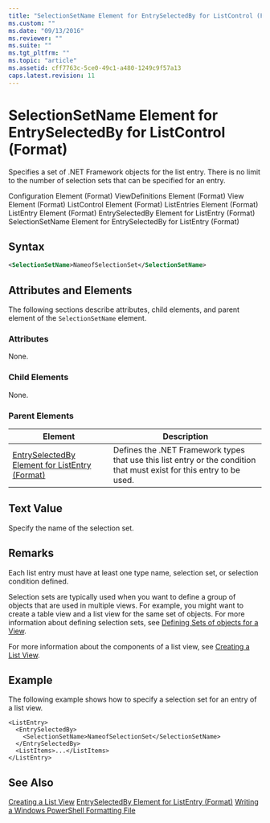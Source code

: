 ```yaml
---
title: "SelectionSetName Element for EntrySelectedBy for ListControl (Format) | Microsoft Docs"
ms.custom: ""
ms.date: "09/13/2016"
ms.reviewer: ""
ms.suite: ""
ms.tgt_pltfrm: ""
ms.topic: "article"
ms.assetid: cff7763c-5ce0-49c1-a480-1249c9f57a13
caps.latest.revision: 11
---
```

# SelectionSetName Element for EntrySelectedBy for ListControl (Format)
Specifies a set of .NET Framework objects for the list entry. There is no limit to the number of selection sets that can be specified for an entry.

 Configuration Element (Format)
ViewDefinitions Element (Format)
View Element (Format)
ListControl Element (Format)
ListEntries Element (Format)
ListEntry Element (Format)
EntrySelectedBy Element for ListEntry (Format)
SelectionSetName Element for EntrySelectedBy for ListEntry (Format)

## Syntax

```xml
<SelectionSetName>NameofSelectionSet</SelectionSetName>
```

## Attributes and Elements
 The following sections describe attributes, child elements, and parent element of the `SelectionSetName` element.

### Attributes
 None.

### Child Elements
 None.

### Parent Elements

|Element|Description|
|-------------|-----------------|
|[EntrySelectedBy Element for ListEntry (Format)](./entryselectedby-element-for-listentry-for-listcontrol-format.md)|Defines the .NET Framework types that use this list entry or the condition that must exist for this entry to be used.|

## Text Value
 Specify the name of the selection set.

## Remarks
 Each list entry must have at least one type name, selection set, or selection condition defined.

 Selection sets are typically used when you want to define a group of objects that are used in multiple views. For example, you might want to create a table view and a list view for the same set of objects. For more information about defining selection sets, see [Defining Sets of objects for a View](./defining-selection-sets.md).

 For more information about the components of a list view, see [Creating a List View](./creating-a-list-view.md).

## Example
 The following example shows how to specify a selection set for an entry of a list view.

```
<ListEntry>
  <EntrySelectedBy>
    <SelectionSetName>NameofSelectionSet</SelectionSetName>
  </EntrySelectedBy>
  <ListItems>...</ListItems>
</ListEntry>
```

## See Also
 [Creating a List View](./creating-a-list-view.md)
 [EntrySelectedBy Element for ListEntry (Format)](./entryselectedby-element-for-listentry-for-listcontrol-format.md)
 [Writing a Windows PowerShell Formatting File](./writing-a-windows-powershell-formatting-file.md)
